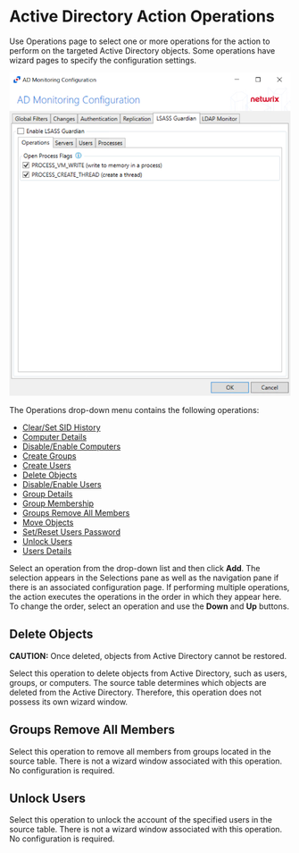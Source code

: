 # Active Directory Action Operations

Use Operations page to select one or more operations for the action to perform on the targeted Active Directory objects. Some operations have wizard pages to specify the configuration settings.

![Active Directory Action Module Wizard Operations page](/static/img/product_docs/activitymonitor/activitymonitor/admin/monitoreddomains/admonitoringconfiguration/operations.png)

The Operations drop-down menu contains the following operations:

- [Clear/Set SID History ](/docs/product_docs/accessanalyzer/accessanalyzer/enterpriseauditor/admin/action/activedirectory/operations/sidhistory.md)
- [Computer Details](/docs/product_docs/accessanalyzer/accessanalyzer/enterpriseauditor/admin/action/activedirectory/operations/computerdetails.md)
- [Disable/Enable Computers](/docs/product_docs/accessanalyzer/accessanalyzer/enterpriseauditor/admin/action/activedirectory/operations/disableenablecomputers.md)
- [Create Groups](/docs/product_docs/accessanalyzer/accessanalyzer/enterpriseauditor/admin/action/activedirectory/operations/creategroups.md)
- [Create Users](/docs/product_docs/accessanalyzer/accessanalyzer/enterpriseauditor/admin/action/activedirectory/operations/createusers.md)
- [Delete Objects](#Delete-Objects)
- [Disable/Enable Users](/docs/product_docs/accessanalyzer/accessanalyzer/enterpriseauditor/admin/action/activedirectory/operations/disableenableusers.md)
- [Group Details](/docs/product_docs/accessanalyzer/accessanalyzer/enterpriseauditor/admin/action/activedirectory/operations/groupdetails.md)
- [Group Membership](/docs/product_docs/accessanalyzer/accessanalyzer/enterpriseauditor/admin/action/activedirectory/operations/groupmembership.md)
- [Groups Remove All Members ](#Groups-Remove-All-Members)
- [Move Objects](/docs/product_docs/accessanalyzer/accessanalyzer/enterpriseauditor/admin/action/activedirectory/operations/moveobjects.md)
- [Set/Reset Users Password ](/docs/product_docs/accessanalyzer/accessanalyzer/enterpriseauditor/admin/action/activedirectory/operations/setresetpassword.md)
- [Unlock Users ](#Unlock-Users)
- [Users Details ](/docs/product_docs/accessanalyzer/accessanalyzer/enterpriseauditor/admin/action/activedirectory/operations/usersdetails.md)

Select an operation from the drop-down list and then click __Add__. The selection appears in the Selections pane as well as the navigation pane if there is an associated configuration page. If performing multiple operations, the action executes the operations in the order in which they appear here. To change the order, select an operation and use the __Down__ and __Up__ buttons.

## Delete Objects

__CAUTION:__ Once deleted, objects from Active Directory cannot be restored.

Select this operation to delete objects from Active Directory, such as users, groups, or computers. The source table determines which objects are deleted from the Active Directory. Therefore, this operation does not possess its own wizard window.

## Groups Remove All Members

Select this operation to remove all members from groups located in the source table. There is not a wizard window associated with this operation. No configuration is required.

## Unlock Users

Select this operation to unlock the account of the specified users in the source table. There is not a wizard window associated with this operation. No configuration is required.

